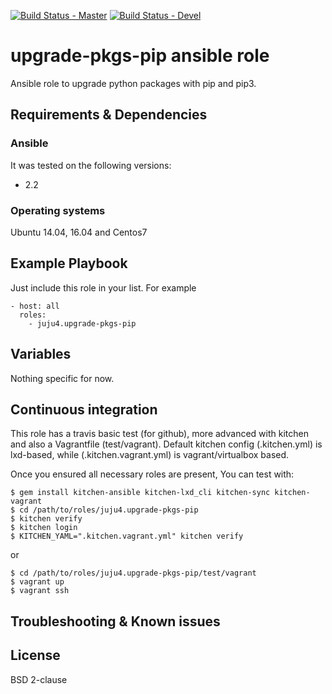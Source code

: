 [![Build Status - Master](https://travis-ci.org/juju4/ansible-upgrade-pkgs-pip.svg?branch=master)](https://travis-ci.org/juju4/ansible-upgrade-pkgs-pip)
[![Build Status - Devel](https://travis-ci.org/juju4/ansible-upgrade-pkgs-pip.svg?branch=devel)](https://travis-ci.org/juju4/ansible-upgrade-pkgs-pip/branches)
# upgrade-pkgs-pip ansible role

Ansible role to upgrade python packages with pip and pip3.

## Requirements & Dependencies

### Ansible
It was tested on the following versions:
 * 2.2

### Operating systems

Ubuntu 14.04, 16.04 and Centos7

## Example Playbook

Just include this role in your list.
For example

```
- host: all
  roles:
    - juju4.upgrade-pkgs-pip
```

## Variables

Nothing specific for now.

## Continuous integration

This role has a travis basic test (for github), more advanced with kitchen and also a Vagrantfile (test/vagrant).
Default kitchen config (.kitchen.yml) is lxd-based, while (.kitchen.vagrant.yml) is vagrant/virtualbox based.

Once you ensured all necessary roles are present, You can test with:
```
$ gem install kitchen-ansible kitchen-lxd_cli kitchen-sync kitchen-vagrant
$ cd /path/to/roles/juju4.upgrade-pkgs-pip
$ kitchen verify
$ kitchen login
$ KITCHEN_YAML=".kitchen.vagrant.yml" kitchen verify
```
or
```
$ cd /path/to/roles/juju4.upgrade-pkgs-pip/test/vagrant
$ vagrant up
$ vagrant ssh
```


## Troubleshooting & Known issues


## License

BSD 2-clause


